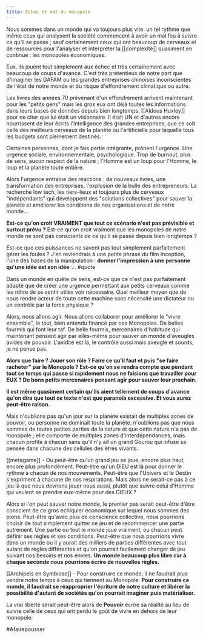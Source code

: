```yaml
---
title: Echec et mat du monopole
---
```


Nous sommes dans un monde qui va toujours plus vite. un tel rythme que même ceux qui analysent la société commencent à avoir un mal fou à suivre ce qu'il se passe ; sauf certainement ceux qui ont beaucoup de cerveaux et de ressources pour l'analyser et interpréter la [[complexité]] quasiment en continue : les monopoles économiques.

Eux, ils jouent tout simplement aux échec et très certainement avec beaucoup de coups d'avance. C'est très prétentieux de notre part que d'imaginer les GAFAM ou les grandes entreprises chinoises inconscientes de l'état de notre monde et du risque d'effondrement climatique ou autre.

Les livres des années 70 prévenant d'un effondrement arrivent maintenant pour les "petits gens" mais les gros eux ont déjà toutes les informations dans leurs bases de données depuis bien longtemps. [[Aldous Huxley]] pour ne citer que lui était un visionnaire. Il était UN et d'autres encore nourrissent de leur écrits l'intelligence des grandes entreprises, que ce soit celle des meilleurs cerveaux de la planète ou l'artificielle pour laquelle tous les budgets sont pleinement destinés.

Certaines personnes, dont je fais partie intégrante, prônent l'urgence. Une urgence sociale, environnementale, psychologique. Trop de burnout, plus de sens, aucun respect de la nature ; l'Homme est un loup pour l'Homme, le loup et la planète toute entière.

Alors l'urgence entraine des réactions : de nouveaux livres, une transformation des entreprises, l'explosion de la bulle des entrepreneurs. La recherche low tech, les tiers-lieux et toujours plus de cerveaux "indépendants" qui développent des "solutions collectives" pour sauver la planète et améliorer les conditions de nos organisations et de notre monde...

**Est-ce qu'on croit VRAIMENT que tout ce scénario n'est pas prévisible et surtout prévu ?** Est-ce qu'on croit vraiment que les monopoles de notre monde ne sont pas conscients de ce qu'il se passe depuis bien longtemps ?

Est-ce que ces puissances ne savent pas tout simplement parfaitement gérer les foules ? J'en reviendrais à une petite phrase du film Inception, l'une des bases de la manipulation : **donner l'impression à une personne qu'une idée est son idée** 💡. #quote 

Dans un monde en quête de sens, est-ce que ce n'est pas parfaitement adapté que de créer une urgence permettant aux petits cerveaux comme les nôtre de se sentir utiles voir nécessaire. Quel meilleur moyen que de nous rendre acteur de toute cette machine sans nécessité une dictateur ou un contrôle par la force physique ?

Alors, nous allons agir. Nous allons collaborer pour améliorer le "vivre ensemble", le tout, bien entendu financé par ces Monopoles. De belles fourmis qui font leur taf. De belle fourmis, mercenaires d'habitude qui maintenant pensent agir par elles-même pour sauver un monde d'aveugles avides de pouvoir. L'avidité est là, le contrôle aussi mais aveugle et sourds, je ne pense pas.

**Alors que faire ? Jouer son rôle ? Faire ce qu'il faut et puis "se faire racheter" par le Monopole ? Est-ce qu'on se rendra compte que pendant tout ce temps qui passe si rapidement nous ne faisions que travailler pour EUX ? De bons petits mercenaires pensant agir pour sauver leur prochain.**

**Il est même quasiment certain qu'ils aient tellement de coups d'avance qu'on dira que tout ce texte n'est que paranoïa excessive. Et vous aurez peut-être raison.**

Mais n'oublions pas qu'un jour sur la planète existait de multiples zones de pouvoir, ou personne ne dominait toute la planète. n'oublions pas que nous sommes de toutes petites parties de la nature et que cette nature n'a pas de monopole ; elle comporte de multiples zones d'interdépendances, mais chacun profite à chacun sans qu'il n'y ait un grand Gourou qui infuse sa pensée dans chacune des cellules des êtres vivants.

[[metagame]] - Ou peut-être qu'un grand jeu se joue, encore plus haut, encore plus profondément. Peut-être qu'un DIEU est là pour donner le rythme à chacun de nos mouvements. Peut-être que l'Univers et le Destin s'expriment à chacune de nos respirations. Mais alors ne serait-ce pas à ce jeu là que nous devrions jouer nous aussi, plutôt que suivre celui d'Homme qui veulent se prendre eux-même pour des DIEUX ?

Alors si l'on peut sauver notre monde, le premier pas serait peut-être d'être conscient de ce gros échiquier économique sur lequel nous sommes des pions. Peut-être qu'avec plus de conscience collective, nous pourrions choisir de tout simplement quitter ce jeu et de recommencer une partie autrement. Une partie ou tout le monde joue vraiment, ou chacun peut définir ses règles et ses conditions. Peut-être que nous pourrions vivre dans un monde ou il y aurait des milliers de parties différentes avec tout autant de règles différentes et qu'on pourrait facilement changer de jeu suivant nos besoins et nos envies. **Un monde beaucoup plus libre car à chaque seconde nous pourrions écrire de nouvelles règles.**

[[Archipels en Symbiose]] - Pour construire ce monde, il ne faudrait plus vendre notre temps à ceux qui tiennent au Monopole. **Pour construire ce monde, il faudrait se réapproprier l'écriture de notre culture et libérer la possibilité d'autant de sociétés qu'on pourrait imaginer puis matérialiser.**

La vrai liberté serait peut-être alors de **Pouvoir** écrire sa réalité au lieu de suivre celle de ceux qui ont perdu le goût de vivre en dehors de leur monopole.

#Afairepousser 